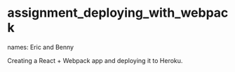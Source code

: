 # assignment_deploying_with_webpack

names: Eric and Benny

Creating a React + Webpack app and deploying it to Heroku.
